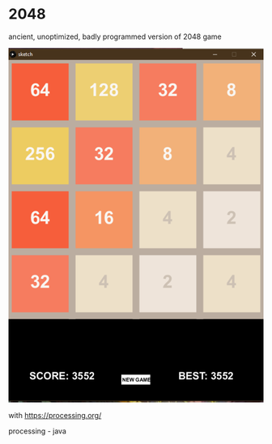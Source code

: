 # 2048
ancient, unoptimized, badly programmed version of 2048 game

![Image description](2048screen.png)

with https://processing.org/

processing - java
